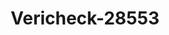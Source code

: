 ---
f_zip-code: 96793
f_state-code: HI
title: Vericheck-28553
f_phone: 808-242-9423
f_city-only: Wailuku
f_address: 1817 Wells Street Wailuku
f_location-unique-id: '28553'
slug: vericheck-28553
updated-on: '2024-05-30T13:46:58.046Z'
created-on: '2024-05-30T13:36:59.803Z'
published-on: '2024-05-30T13:54:32.469Z'
f_city-state: cms/city/wailuku-hi.md
f_company: cms/company/vericheck.md
f_state: cms/state/hawaii.md
layout: '[payday-loan].html'
tags: payday-loan
---